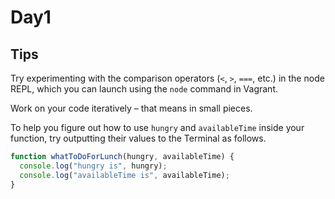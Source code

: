 # Day1

## Tips

  Try experimenting with the comparison operators (`<`, `>`, `===`, etc.) in the node REPL, which you can launch using the `node` command in Vagrant.

  Work on your code iteratively – that means in small pieces.

  To help you figure out how to use `hungry` and `availableTime` inside your function, try outputting their values to the Terminal as follows.

  ``` javascript
  function whatToDoForLunch(hungry, availableTime) {
    console.log("hungry is", hungry);
    console.log("availableTime is", availableTime);
  }
  ```
